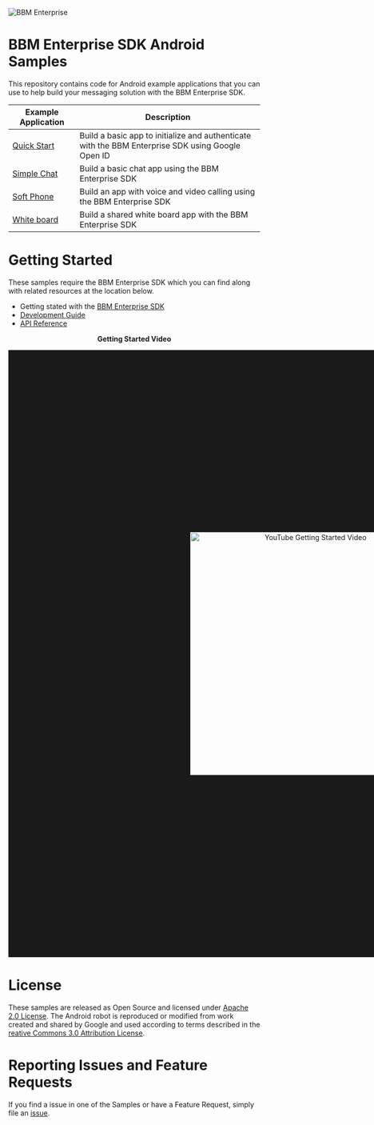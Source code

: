 ![BBM Enterprise](http://help.blackberry.com/resources/images/products/enterprise-bbm-sdk.png)

# BBM Enterprise SDK Android Samples

This repository contains code for Android example applications that you can use to help build your messaging solution with the BBM Enterprise SDK.


| Example Application                      | Description                              |
| ---------------------------------------- | ---------------------------------------- |
| [Quick Start](https://developer.blackberry.com/files/bbm-enterprise/documents/guide/html/examples/android/QuickStart/README.html)      | Build a basic app to initialize and authenticate with the BBM Enterprise SDK using Google Open ID |
| [Simple Chat](https://developer.blackberry.com/files/bbm-enterprise/documents/guide/html/examples/android/SimpleChat/README.html)      | Build a basic chat app using the BBM Enterprise SDK |
| [Soft Phone](https://developer.blackberry.com/files/bbm-enterprise/documents/guide/html/examples/android/SoftPhone/README.html) |	Build an app with voice and video calling using the BBM Enterprise SDK|
| [White board](https://developer.blackberry.com/files/bbm-enterprise/documents/guide/html/examples/android/Whiteboard/README.html) |	Build a shared white board app with the BBM Enterprise SDK | 

# Getting Started

These samples require the BBM Enterprise SDK which you can find along with related resources at the location below.
    
* Getting stated with the [BBM Enterprise SDK](http://community.blackberry.com/bbm-enterprise)
* [Development Guide](https://developer.blackberry.com/files/bbm-enterprise/documents/guide/html/index.html)
* [API Reference](https://developer.blackberry.com/files/bbm-enterprise/documents/reference/android/index.html)

<p align="center">
 <b>Getting Started Video</b>
</p>
<p align="center">
    <a href="http://www.youtube.com/watch?feature=player_embedded&v=ByKqCtcLMZ0"
      target="_blank"><img src="http://img.youtube.com/vi/ByKqCtcLMZ0/0.jpg" 
      alt="YouTube Getting Started Video" width="486" height="" border="364"/></a>
</p>

# License

These samples are released as Open Source and licensed under [Apache 2.0 License](http://www.apache.org/licenses/LICENSE-2.0.html).  The Android robot is reproduced or modified from work created and shared by Google and used according to terms described in the [reative Commons 3.0 Attribution License](https://creativecommons.org/licenses/by/3.0/).

# Reporting Issues and Feature Requests

If you find a issue in one of the Samples or have a Feature Request, simply file an [issue](https://github.com/blackberry/bbme-sdk-android-samples/issues).

